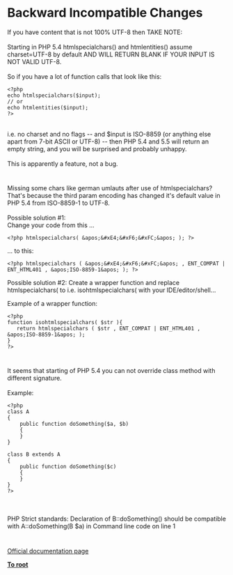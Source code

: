 # Backward Incompatible Changes



If you have content that is not 100% UTF-8 then TAKE NOTE:<br><br>Starting in PHP 5.4 htmlspecialchars() and htmlentities() assume charset=UTF-8 by default AND WILL RETURN BLANK IF YOUR INPUT IS NOT VALID UTF-8.<br><br>So if you have a lot of function calls that look like this:<br>

```
<?php
echo htmlspecialchars($input);
// or
echo htmlentities($input);
?>
```
<br>i.e. no charset and no flags -- and $input is ISO-8859 (or anything else apart from 7-bit ASCII or UTF-8) -- then PHP 5.4 and 5.5 will return an empty string, and you will be surprised and probably unhappy.<br><br>This is apparently a feature, not a bug.  

#

Missing some chars like german umlauts after use of htmlspecialchars? That&apos;s because the third param encoding has changed it&apos;s default value in PHP 5.4 from ISO-8859-1 to UTF-8. <br><br>Possible solution #1:<br>Change your code from this ...<br>

```
<?php htmlspecialchars( &apos;&#xE4;&#xF6;&#xFC;&apos; ); ?>
```

... to this:


```
<?php htmlspecialchars ( &apos;&#xE4;&#xF6;&#xFC;&apos; , ENT_COMPAT | ENT_HTML401 , &apos;ISO-8859-1&apos; ); ?>
```


Possible solution #2:
Create a wrapper function and replace htmlspecialchars( to i.e. isohtmlspecialchars( with your IDE/editor/shell...

Example of a wrapper function: 


```
<?php
function isohtmlspecialchars( $str ){
   return htmlspecialchars ( $str , ENT_COMPAT | ENT_HTML401 , &apos;ISO-8859-1&apos; );
}
?>
```
  

#

It seems that starting of PHP 5.4 you can not override class method with different signature.<br><br>Example:<br>

```
<?php
class A
{ 
    public function doSomething($a, $b)
    {
    }
}

class B extends A
{
    public function doSomething($c)
    {
    }
}
?>
```
<br><br>PHP Strict standards:  Declaration of B::doSomething() should be compatible with A::doSomething(B $a) in Command line code on line 1  

#

[Official documentation page](https://www.php.net/manual/en/migration54.incompatible.php)

**[To root](/README.md)**